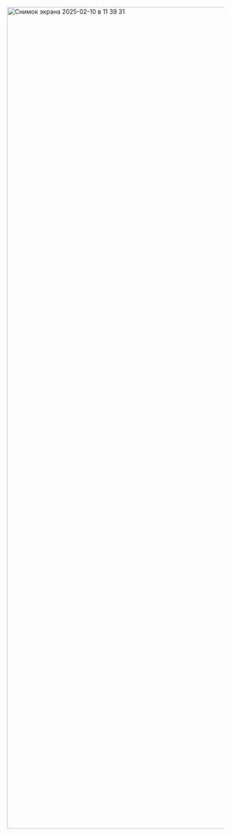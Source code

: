 <img width="1912" alt="Снимок экрана 2025-02-10 в 11 39 31" src="https://github.com/user-attachments/assets/d134eb56-2bc9-4bf3-b94d-3f5f32f47128" />
